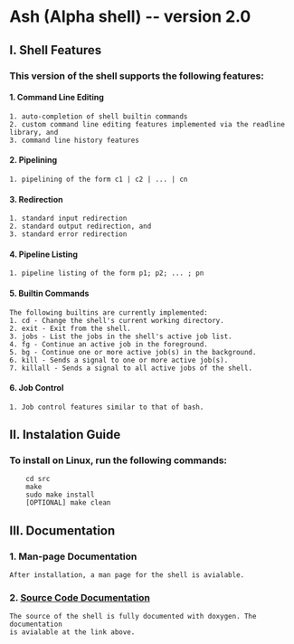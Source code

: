 # Ash (Alpha shell) -- version 2.0
## I. Shell Features

### This version of the shell supports the following features:
#### 1. Command Line Editing
    1. auto-completion of shell builtin commands
    2. custom command line editing features implemented via the readline library, and
    3. command line history features
#### 2. Pipelining
    1. pipelining of the form c1 | c2 | ... | cn

#### 3. Redirection
    1. standard input redirection
    2. standard output redirection, and 
    3. standard error redirection
	
#### 4. Pipeline Listing
    1. pipeline listing of the form p1; p2; ... ; pn
	
#### 5. Builtin Commands
    The following builtins are currently implemented:
    1. cd - Change the shell's current working directory.
    2. exit - Exit from the shell.
    3. jobs - List the jobs in the shell's active job list.
    4. fg - Continue an active job in the foreground.
    5. bg - Continue one or more active job(s) in the background.
    6. kill - Sends a signal to one or more active job(s).
    7. killall - Sends a signal to all active jobs of the shell.
#### 6. Job Control
    1. Job control features similar to that of bash.

## II. Instalation Guide

### To install on Linux, run the following commands:
``` 
	cd src 
	make
	sudo make install
	[OPTIONAL] make clean
```

## III. Documentation 
### 1. Man-page Documentation
    After installation, a man page for the shell is avialable.
### 2. [Source Code Documentation](https://codedocs.xyz/ashrepo/Ash/index.html)
    The source of the shell is fully documented with doxygen. The documentation 
    is avialable at the link above.

